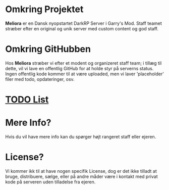 # Omkring Projektet
**Meliora** er en Dansk nyopstartet DarkRP Server i Garry's Mod. Staff teamet stræber efter en original og unik server med custom content og god staff.

# Omkring GitHubben
Hos **Meliora** stræber vi efter et modent og organizeret staff team; i tillæg til dette, vil vi lave en offentlig GitHub for at holde styr på serverns status. Ingen offentlig kode kommer til at være uploaded, men vi laver 'placeholder' filer med todo, opdateringer, osv.

# [TODO List](/TODO.md)

# Mere Info?
Hvis du vil have mere info kan du spørger højt rangeret staff eller ejeren.

# License?
Vi kommer ikk til at have nogen specifik License, dog er det ikke tilladt at bruge, distribuere, sælge, eller på andre måder være i kontakt med privat kode på serveren uden tilladelse fra ejeren.